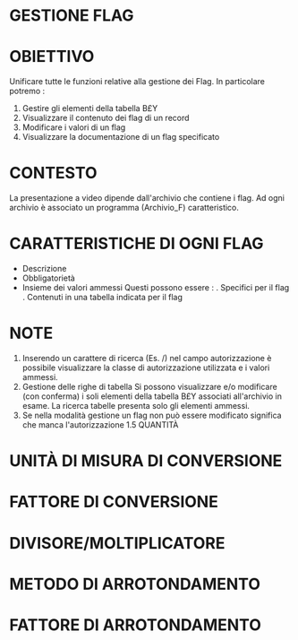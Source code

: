 # GESTIONE FLAG
# OBIETTIVO
Unificare tutte le funzioni relative alla gestione dei Flag.
In particolare potremo : 
1.   Gestire gli elementi della tabella B£Y
2.   Visualizzare il contenuto dei flag di un record
3.   Modificare i valori di un flag
4.   Visualizzare la documentazione di un flag specificato
# CONTESTO
La presentazione a video dipende dall'archivio che contiene i flag.
Ad ogni archivio è associato un programma (Archivio_F) caratteristico.
# CARATTERISTICHE DI OGNI FLAG
-    Descrizione
-    Obbligatorietà
-    Insieme dei valori ammessi
Questi possono essere : 
.    Specifici per il flag
.    Contenuti in una tabella indicata per il flag
# NOTE
1.   Inserendo un carattere di ricerca (Es. /) nel campo autorizzazione è possibile visualizzare la classe di autorizzazione utilizzata e i valori ammessi.
2.   Gestione delle righe di tabella
Si possono visualizzare e/o modificare (con conferma) i soli elementi della tabella B£Y associati all'archivio in esame.
La ricerca tabelle presenta solo gli elementi ammessi.
3.   Se nella modalità gestione un flag non può essere modificato significa che manca l'autorizzazione 1.5
QUANTITÀ
# UNITÀ DI MISURA DI CONVERSIONE
# FATTORE DI CONVERSIONE
# DIVISORE/MOLTIPLICATORE
# METODO DI ARROTONDAMENTO
# FATTORE DI ARROTONDAMENTO
